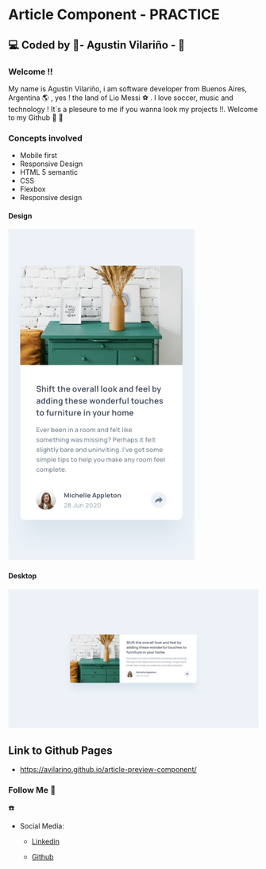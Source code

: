 # Article Component - PRACTICE
## :computer: Coded by :saxophone:-   Agustin Vilariño -  :saxophone:

### Welcome !!
My name is Agustin Vilariño, i am software developer from Buenos Aires, Argentina :earth_americas: , yes ! the land of Lio Messi :soccer: .
I love soccer, music and technology ! It´s a pleseure to me if you wanna look my projects !!.
Welcome to my Github  :wave: :wave:


### Concepts involved

* Mobile first
* Responsive Design
* HTML 5 semantic
* CSS
* Flexbox
* Responsive design


#### Design

![Screenshot](https://raw.githubusercontent.com/avilarino/article-html-css/master/assets/img/design/mobile-design.jpg)

#### Desktop

![Screenshot](https://raw.githubusercontent.com/avilarino/article-html-css/master/assets/img/design/desktop-design.jpg)


## Link to Github Pages
 * https://avilarino.github.io/article-preview-component/


### Follow Me :raised_hands:

:telephone:

* Social Media: 
  * [Linkedin](https://www.linkedin.com/in/agust%C3%ADn-vilari%C3%B1o-17914564/)

  * [Github](https://github.com/avilarino)

